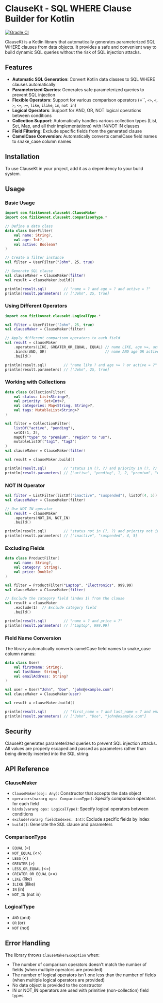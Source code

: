 # ClauseKt - SQL WHERE Clause Builder for Kotlin

[![Gradle CI](https://github.com/fizikovnet/ClauseKt/actions/workflows/run-tests.yml/badge.svg?branch=main)](https://github.com/fizikovnet/ClauseKt/actions/workflows/run-tests.yml)

ClauseKt is a Kotlin library that automatically generates parameterized SQL WHERE clauses from data objects. It provides a safe and convenient way to build dynamic SQL queries without the risk of SQL injection attacks.

## Features

- **Automatic SQL Generation**: Convert Kotlin data classes to SQL WHERE clauses automatically
- **Parameterized Queries**: Generates safe parameterized queries to prevent SQL injection
- **Flexible Operators**: Support for various comparison operators (=``, `<>`, `<`, `>`, `<=`, `>=`, `like`, `ilike`, `in`, `not in`)
- **Logical Operators**: Support for AND, OR, NOT logical operations between conditions
- **Collection Support**: Automatically handles various collection types (List, Set, Map, and all their implementations) with IN/NOT IN clauses
- **Field Filtering**: Exclude specific fields from the generated clause
- **CamelCase Conversion**: Automatically converts camelCase field names to snake_case column names

## Installation

To use ClauseKt in your project, add it as a dependency to your build system.

## Usage

### Basic Usage

```kotlin
import com.fizikovnet.clausekt.ClauseMaker
import com.fizikovnet.clausekt.ComparisonType.*

// Define a data class
data class UserFilter(
    val name: String?,
    val age: Int?,
    val active: Boolean?
)

// Create a filter instance
val filter = UserFilter("John", 25, true)

// Generate SQL clause
val clauseMaker = ClauseMaker(filter)
val result = clauseMaker.build()

println(result.sql)        // "name = ? and age = ? and active = ?"
println(result.parameters) // ["John", 25, true]
```

### Using Different Operators

```kotlin
import com.fizikovnet.clausekt.LogicalType.*

val filter = UserFilter("John", 25, true)
val clauseMaker = ClauseMaker(filter)

// Apply different comparison operators to each field
val result = clauseMaker
    .operators(LIKE, GREATER_OR_EQUAL, EQUAL) // name LIKE, age >=, active =
    .binds(AND, OR)                           // name AND age OR active
    .build()

println(result.sql)        // "name like ? and age >= ? or active = ?"
println(result.parameters) // ["John", 25, true]
```

### Working with Collections

```kotlin
data class CollectionFilter(
    val status: List<String>?,
    val priority: Set<Int>?,
    val categories: Map<String, String>?,
    val tags: MutableList<String>?
)

val filter = CollectionFilter(
    listOf("active", "pending"), 
    setOf(1, 2), 
    mapOf("type" to "premium", "region" to "us"),
    mutableListOf("tag1", "tag2")
)
val clauseMaker = ClauseMaker(filter)

val result = clauseMaker.build()

println(result.sql)        // "status in (?, ?) and priority in (?, ?) and categories in (?, ?) and tags in (?, ?)"
println(result.parameters) // ["active", "pending", 1, 2, "premium", "us", "tag1", "tag2"] - Map values are used
```

### NOT IN Operator

```kotlin
val filter = ListFilter(listOf("inactive", "suspended"), listOf(4, 5))
val clauseMaker = ClauseMaker(filter)

// Use NOT IN operator
val result = clauseMaker
    .operators(NOT_IN, NOT_IN)
    .build()

println(result.sql)        // "status not in (?, ?) and priority not in (?, ?)"
println(result.parameters) // ["inactive", "suspended", 4, 5]
```

### Excluding Fields

```kotlin
data class ProductFilter(
    val name: String?,
    val category: String?,
    val price: Double?
)

val filter = ProductFilter("Laptop", "Electronics", 999.99)
val clauseMaker = ClauseMaker(filter)

// Exclude the category field (index 1) from the clause
val result = clauseMaker
    .exclude(1)  // Exclude category field
    .build()

println(result.sql)        // "name = ? and price = ?"
println(result.parameters) // ["Laptop", 999.99]
```

### Field Name Conversion

The library automatically converts camelCase field names to snake_case column names:

```kotlin
data class User(
    val firstName: String?,
    val lastName: String?,
    val emailAddress: String?
)

val user = User("John", "Doe", "john@example.com")
val clauseMaker = ClauseMaker(user)

val result = clauseMaker.build()

println(result.sql)        // "first_name = ? and last_name = ? and email_address = ?"
println(result.parameters) // ["John", "Doe", "john@example.com"]
```

## Security

ClauseKt generates parameterized queries to prevent SQL injection attacks. All values are properly escaped and passed as parameters rather than being directly inserted into the SQL string.

## API Reference

### ClauseMaker

- `ClauseMaker(obj: Any)`: Constructor that accepts the data object
- `operators(vararg ops: ComparisonType)`: Specify comparison operators for each field
- `binds(vararg ops: LogicalType)`: Specify logical operators between conditions
- `exclude(vararg fieldIndexes: Int)`: Exclude specific fields by index
- `build()`: Generate the SQL clause and parameters

### ComparisonType

- `EQUAL` (=)
- `NOT_EQUAL` (<>)
- `LESS` (<)
- `GREATER` (>)
- `LESS_OR_EQUAL` (<=)
- `GREATER_OR_EQUAL` (>=)
- `LIKE` (like)
- `ILIKE` (ilike)
- `IN` (in)
- `NOT_IN` (not in)

### LogicalType

- `AND` (and)
- `OR` (or)
- `NOT` (not)

## Error Handling

The library throws `ClauseMakerException` when:
- The number of comparison operators doesn't match the number of fields (when multiple operators are provided)
- The number of logical operators isn't one less than the number of fields (when multiple logical operators are provided)
- No data object is provided to the constructor
- IN or NOT_IN operators are used with primitive (non-collection) field types
